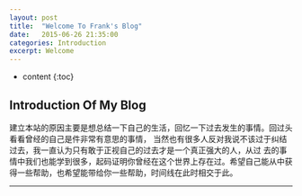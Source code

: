 ```yaml
---
layout: post
title:  "Welcome To Frank's Blog"
date:   2015-06-26 21:35:00
categories: Introduction
excerpt: Welcome
---
```


* content
{:toc}

## Introduction Of My Blog

 建立本站的原因主要是想总结一下自己的生活，回忆一下过去发生的事情。回过头看看曾经的自己是件非常有意思的事情，
当然也有很多人反对我说不该过于纠结过去，我一直认为只有敢于正视自己的过去才是一个真正强大的人，从过
去的事情中我们也能学到很多，起码证明你曾经在这个世界上存在过。希望自己能从中获得一些帮助，也希望能带给你一些帮助，时间线在此时相交于此。



---

